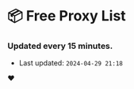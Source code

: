 # :package: Free Proxy List
### Updated every 15 minutes.

- Last updated: `2024-04-29 21:18`

:heart:
